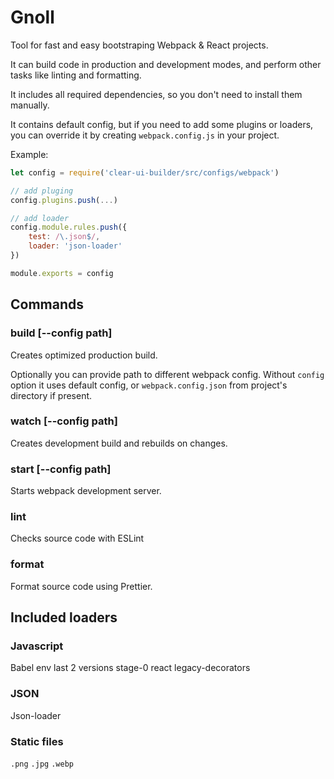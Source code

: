 # Gnoll

Tool for fast and easy bootstraping Webpack & React projects. 

It can build code in production and development modes,
and perform other tasks like linting and formatting.

It includes all required dependencies, so you don't need to install them manually.

It contains default config, but if you need to add some plugins or loaders,
you can override it by creating `webpack.config.js` in your project.

Example:

```js
let config = require('clear-ui-builder/src/configs/webpack')

// add pluging
config.plugins.push(...)

// add loader
config.module.rules.push({
	test: /\.json$/,
	loader: 'json-loader'
})

module.exports = config
```

## Commands

### build [--config path]

Creates optimized production build.

Optionally you can provide path to different webpack config.
Without `config` option it uses default config,
or `webpack.config.json` from project's directory if present.

### watch [--config path]

Creates development build and rebuilds on changes.

### start [--config path]

Starts webpack development server.

### lint

Checks source code with ESLint

### format

Format source code using Prettier.

## Included loaders

### Javascript

Babel
	env last 2 versions
	stage-0
	react
	legacy-decorators

### JSON

Json-loader

### Static files

`.png`
`.jpg`
`.webp`
